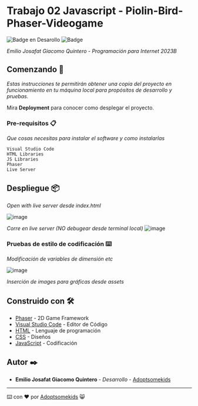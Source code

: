 # Trabajo 02 Javascript - Piolin-Bird-Phaser-Videogame

   ![Badge en Desarollo](https://img.shields.io/badge/STATUS-Desarrollo%20Completo-blue)
   ![Badge](https://img.shields.io/pypi/status/aiogram.svg?style=flat-square)

_Emilio Josafat Giacomo Quintero - Programación para Internet 2023B_

## Comenzando 🚀

_Estas instrucciones te permitirán obtener una copia del proyecto en funcionamiento en tu máquina local para propósitos de desarrollo y pruebas._

Mira **Deployment** para conocer como desplegar el proyecto.


### Pre-requisitos 📋

_Que cosas necesitas para instalar el software y como instalarlas_

```
Visual Studio Code
HTML Libraries
JS Libraries
Phaser
Live Server
```

## Despliegue 📦

_Open with live server desde index.html_

![image](https://github.com/Adoptsomekids/Piolin-Bird-Phaser-Videogame/assets/83385717/3e27e890-b134-4b68-a13f-abbfca7da058)

_Corre en live server (NO debugear desde terminal local)_
![image](https://github.com/Adoptsomekids/Piolin-Bird-Phaser-Videogame/assets/83385717/3c972fbd-291b-496f-8829-86e785753a2e)

### Pruebas de estilo de codificación ⌨️

_Modificación de variables de dimensión etc_

![image](https://github.com/Adoptsomekids/Piolin-Bird-Phaser-Videogame/assets/83385717/a8b1b5b6-02ee-4c56-8665-9e6c48c67297)

_Inserción de images para gráficas desde assets_

## Construido con 🛠️

* [Phaser](https://phaser.io/) - 2D Game Framework
* [Visual Studio Code](https://code.visualstudio.com/) - Editor de Código
* [HTML](https://html.com/document/) - Lenguaje de programación
* [CSS](https://developer.mozilla.org/en-US/docs/Web/CSS/Reference) - Diseños
* [JavaScript](https://developer.mozilla.org/en-US/docs/Web/JavaScript) - Codificación

## Autor ✒️

* **Emilio Josafat Giacomo Quintero** - *Desarrollo* - [Adoptsomekids](https://github.com/Adoptsomekids)

---
⌨️ con ❤️ por [Adoptsomekids](https://github.com/Adoptsomekids) 😸

